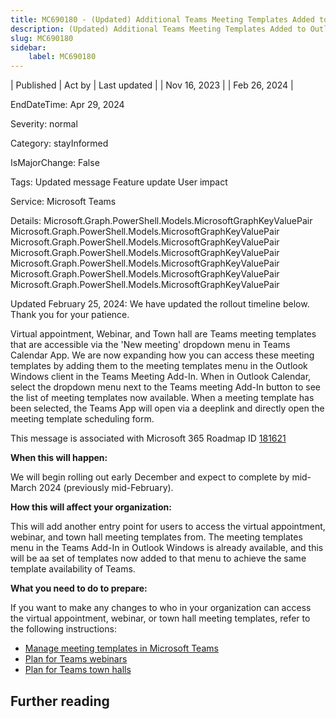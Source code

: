```yaml
---
title: MC690180 - (Updated) Additional Teams Meeting Templates Added to Outlook Teams Add-In
description: (Updated) Additional Teams Meeting Templates Added to Outlook Teams Add-In
slug: MC690180
sidebar:
    label: MC690180
---
```



| Published | Act by | Last updated |
| Nov 16, 2023 |  | Feb 26, 2024 |

EndDateTime: Apr 29, 2024

Severity: normal

Category: stayInformed

IsMajorChange: False

Tags: Updated message Feature update User impact

Service: Microsoft Teams

Details: Microsoft.Graph.PowerShell.Models.MicrosoftGraphKeyValuePair Microsoft.Graph.PowerShell.Models.MicrosoftGraphKeyValuePair Microsoft.Graph.PowerShell.Models.MicrosoftGraphKeyValuePair Microsoft.Graph.PowerShell.Models.MicrosoftGraphKeyValuePair Microsoft.Graph.PowerShell.Models.MicrosoftGraphKeyValuePair Microsoft.Graph.PowerShell.Models.MicrosoftGraphKeyValuePair Microsoft.Graph.PowerShell.Models.MicrosoftGraphKeyValuePair

<p>Updated February 25, 2024: We have updated the rollout timeline below. Thank you for your patience.</p><p>Virtual appointment, Webinar, and Town hall are Teams meeting templates that are accessible via the 'New meeting' dropdown menu in Teams Calendar App. We are now expanding how you can access these meeting templates by adding them to the meeting templates menu in the Outlook Windows client in the Teams Meeting Add-In. When in Outlook Calendar, select the dropdown menu next to the Teams meeting Add-In button to see the list of meeting templates now available. When  a meeting template has been selected, the Teams App will open via a deeplink and directly open the meeting template scheduling form.&nbsp;<br></p><p>This message is associated with Microsoft 365 Roadmap ID <a href="https://www.microsoft.com/microsoft-365/roadmap?filters=&amp;searchterms=181621" target="_blank">181621</a></p><p><b>When this will happen:</b></p><p>We will begin rolling out early December and expect to complete by mid-March 2024 (previously mid-February).</p><p><b>How this will affect your organization:</b></p><p>This will add another entry point for users to access the virtual appointment, webinar, and town hall meeting templates from. The meeting templates menu in the Teams Add-In in Outlook Windows is already available, and this will be aa set of templates now added to that menu to achieve the same template availability of Teams.&nbsp;</p><p><b>What you need to do to prepare:</b></p><p>If you want to make any changes to who in your organization can access the virtual appointment, webinar, or town hall meeting templates, refer to the following instructions:</p><ul><li><a href="https://learn.microsoft.com/microsoftteams/manage-meeting-templates" target="_blank">Manage meeting templates in Microsoft Teams</a><a href="https://learn.microsoft.com/microsoftteams/manage-meeting-templates" target="_blank"></a></li><li><a href="https://learn.microsoft.com/microsoftteams/manage-meeting-templates" target="_blank">Plan for Teams webinars</a></li><li><a href="https://learn.microsoft.com/microsoftteams/plan-town-halls#turn-town-halls-on-or-off" target="_blank">Plan for Teams town halls</a></li></ul>

## Further reading
